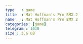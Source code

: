 ```yaml
---
type   : game
title  : Mat Hoffman's Pro BMX 2
name   : Mat Hoffman's Pro BMX 2
categories: [game]
telegram : 1030
size : 3.6 GB
---
```



